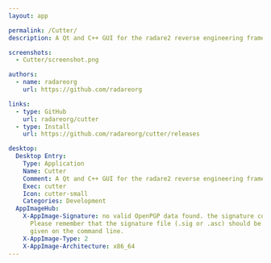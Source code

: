 ```yaml
---
layout: app

permalink: /Cutter/
description: A Qt and C++ GUI for the radare2 reverse engineering framework

screenshots:
  - Cutter/screenshot.png

authors:
  - name: radareorg
    url: https://github.com/radareorg

links:
  - type: GitHub
    url: radareorg/cutter
  - type: Install
    url: https://github.com/radareorg/cutter/releases

desktop:
  Desktop Entry:
    Type: Application
    Name: Cutter
    Comment: A Qt and C++ GUI for the radare2 reverse engineering framework
    Exec: cutter
    Icon: cutter-small
    Categories: Development
  AppImageHub:
    X-AppImage-Signature: no valid OpenPGP data found. the signature could not be verified.
      Please remember that the signature file (.sig or .asc) should be the first file
      given on the command line.
    X-AppImage-Type: 2
    X-AppImage-Architecture: x86_64
---
```

